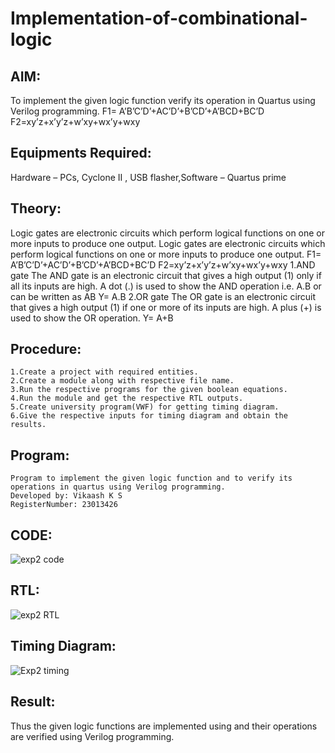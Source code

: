 # Implementation-of-combinational-logic

## AIM:
To implement the given logic function verify its operation in Quartus using Verilog programming.
 F1= A’B’C’D’+AC’D’+B’CD’+A’BCD+BC’D
F2=xy’z+x’y’z+w’xy+wx’y+wxy
 
## Equipments Required:
Hardware – PCs, Cyclone II , USB flasher,Software – Quartus prime

## Theory:
Logic gates are electronic circuits which perform logical functions on one or more inputs to
produce one output.
Logic gates are electronic circuits which perform logical functions on one or more inputs to
produce one output. F1= A’B’C’D’+AC’D’+B’CD’+A’BCD+BC’D F2=xy’z+x’y’z+w’xy+wx’y+wxy
1.AND gate The AND gate is an electronic circuit that gives a high output (1) only if all its inputs are
high. A dot (.) is used to show the AND operation i.e. A.B or can be written as AB Y= A.B
2.OR gate The OR gate is an electronic circuit that gives a high output (1) if one or more of its
inputs are high. A plus (+) is used to show the OR operation. Y= A+B
## Procedure:
~~~
1.Create a project with required entities.
2.Create a module along with respective file name.
3.Run the respective programs for the given boolean equations.
4.Run the module and get the respective RTL outputs.
5.Create university program(VWF) for getting timing diagram.
6.Give the respective inputs for timing diagram and obtain the results.
~~~
## Program:
~~~
Program to implement the given logic function and to verify its operations in quartus using Verilog programming.
Developed by: Vikaash K S 
RegisterNumber: 23013426
~~~
## CODE:
![exp2 code](https://github.com/Vikaash19/Experiment--02-Implementation-of-combinational-logic-/assets/148514589/82e29af8-4b36-4c08-971e-8590ff0011ce)

## RTL:
![exp2 RTL](https://github.com/Vikaash19/Experiment--02-Implementation-of-combinational-logic-/assets/148514589/97abbacf-6fc0-46aa-9657-fd7e4bb5aba1)

## Timing Diagram:
![Exp2 timing ](https://github.com/Vikaash19/Experiment--02-Implementation-of-combinational-logic-/assets/148514589/f23b2b51-6f77-4b04-9277-5851b6d3a6d6)

## Result:
Thus the given logic functions are implemented using  and their operations are verified using Verilog programming.
